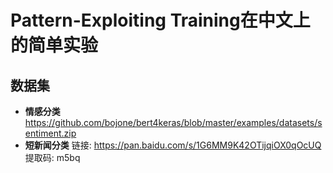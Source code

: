 # Pattern-Exploiting Training在中文上的简单实验


## 数据集
- **情感分类** https://github.com/bojone/bert4keras/blob/master/examples/datasets/sentiment.zip
- **短新闻分类** 链接: https://pan.baidu.com/s/1G6MM9K42OTijqiOX0qOcUQ 提取码: m5bq
